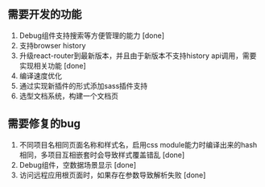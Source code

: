 ## 需要开发的功能
1. Debug组件支持搜索等方便管理的能力 [done]
2. 支持browser history
3. 升级react-router到最新版本，并且由于新版本不支持history api调用，需要实现相关功能 [done]
4. 编译速度优化
5. 通过实现新插件的形式添加sass插件支持
6. 选型文档系统，构建一个文档页

## 需要修复的bug
1. 不同项目名相同页面名称和样式名，启用css module能力时编译出来的hash相同，多项目互相嵌套时会导致样式覆盖错乱 [done]
2. Debug组件，空数据场景显示 [done]
3. 访问远程应用根页面时，如果存在参数导致解析失败 [done]